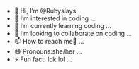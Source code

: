 - 👋 Hi, I’m @Rubyslays
- 👀 I’m interested in coding ...
- 🌱 I’m currently learning coding ...
- 💞️ I’m looking to collaborate on coding ...
- 📫 How to reach me📧 ...
- 😄 Pronouns:she/her ...
- ⚡ Fun fact: Idk lol ...

<!---
Rubyslays/Rubyslays is a ✨ special ✨ repository because its `README.md` (this file) appears on your GitHub profile.
You can click the Preview link to take a look at your changes.
--->
